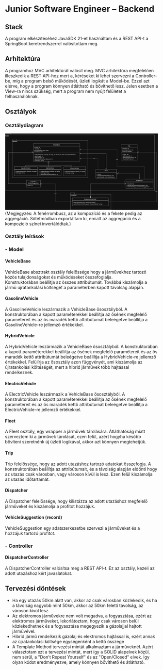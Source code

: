 # Junior Software Engineer – Backend

## Stack
A program elkészítéséhez JavaSDK 21-et használtam és a REST API-t a SpringBoot keretrendszerrel valósítottam meg.

## Arhitektúra
A programhoz MVC arhitektúrát valósít meg. MVC arhitektúra megfelelően illeszkedik a REST API-hoz mert a, 
kéréseket ki lehet szervezni a Controller-be, míg a program belső működését, üzleti logikát a Model-be. Ezzel azt elérve,
hogy a program könnyen átlátható és bővíthető lesz. Jelen esetben a View-ra nincs szükség, mert a program nem nyújt felületet
a felhasználóknak.

## Osztályok
### Osztálydiagram
<img src="ClassDiagram.svg" alt="ClassDiagram" width="auto" height="auto">
(Megjegyzés: A fehérrombusz, az a kompozíció és a fekete pedig az aggregáció. Sötétmódban exportáltam ki,
emiatt az aggregáció és a kompozíció színei invertálódtak.) 

### Osztály leírások
### - Model
#### VehicleBase
VehicleBase absztrakt osztály felelőssége hogy a járművekhez tartozó közös tulajdonságokat és működéseket összefoglalja.<br>
Konstruktorában beállítja az összes attribútumát. Továbbá kiszámolja a jármű újratankolási költségét a paraméterben kapott távolság alapján.

#### GasolineVehicle
A GasolineVehicle leszármazik a VehicleBase ősosztályból. A konstruktorában a kapott paraméterekkel beállítja az ősének
megfelelő paramétereit és az ős maradék kettő attribútumát beleégetve beállítja a GasolineVehicle-re jellemző értékekkel.
#### HybridVehicle
A HybridVehicle leszármazik a VehicleBase ősosztályból. A konstruktorában a kapott paraméterekkel beállítja az ősének
megfelelő paramétereit és az ős maradék kettő attribútumát beleégetve beállítja a HybridVehicle-re jellemző értékekkel.
Felülírja az ősosztály azon függvényét, ami kiszámolja az újratankolási költéségét, mert a hibrid járművek több hajtással rendelkeznek.
#### ElectricVehicle
A ElectricVehicle leszármazik a VehicleBase ősosztályból. A konstruktorában a kapott paraméterekkel beállítja az ősének
megfelelő paramétereit és az ős maradék kettő attribútumát beleégetve beállítja a ElectricVehicle-re jellemző értékekkel.

#### Fleet
A Fleet osztály, egy wrapper a járművek tárolására. Átláthatóság miatt szerveztem ki a járművek tárolását, 
ezen felül, azért hogyha később bővíteni szeretnénk új üzleti logikával, akkor azt könnyen megtehetjük.

#### Trip
Trip felelőssége, hogy az adott utazáshoz tartozó adatokat összefogja. A konstruktorában beállítja az attribútumait, és
a távolság alapján eldönti hogy az utazás csak városban, vagy városon kívül is lesz.
Ezen felül kiszámolja az utazás időtartamát.

#### Dispatcher
A Dispatcher felelőssége, hogy kilistázza az adott utazáshoz megfelelő járműveket és kiszámolja a profitot hozzájuk.

#### VehicleSuggestion (record)
VehicleSuggestion egy adatszerkezetbe szervezi a járműveket és a hozzájuk tartozó profitot.

### - Controller

#### DispatcherController
A DispatcherController valósítsa meg a REST API-t. Ez az osztály, kezeli az adott utazáshoz kért javaslatokat.

## Tervezési döntések
- Ha egy utazás 50km alatt van, akkor az csak városban közlekedik, és ha a távolság nagyobb mint 50km,
akkor az 50km feletti távolság, az városon kívül lesz.
- Az elektromos járművekre nem volt megadva, a fogyasztása, ezért az elektromos járműveket,
lekorlátoztam, hogy csak városon belül közlekedhetnek és a fogyasztása megegyezik a gázolajjal hajtott járművével.
- Hibrid jármű rendelkezik gázolaj és elektromos hajtással is, ezért annak az újratankolási költsége egységenként a kettő összege
- A Template Method tervezési mintát alkalmaztam a járműveknél.
  Azért választotam ezt a tervezési mintát, mert így a SOLID alapelvek közül, nem sérül, a
  "Don't Repeat Yourself" és az "Open/Closed" elvek. Így olyan kódot eredményezve, amely könnyen bővíthető és átlátható.